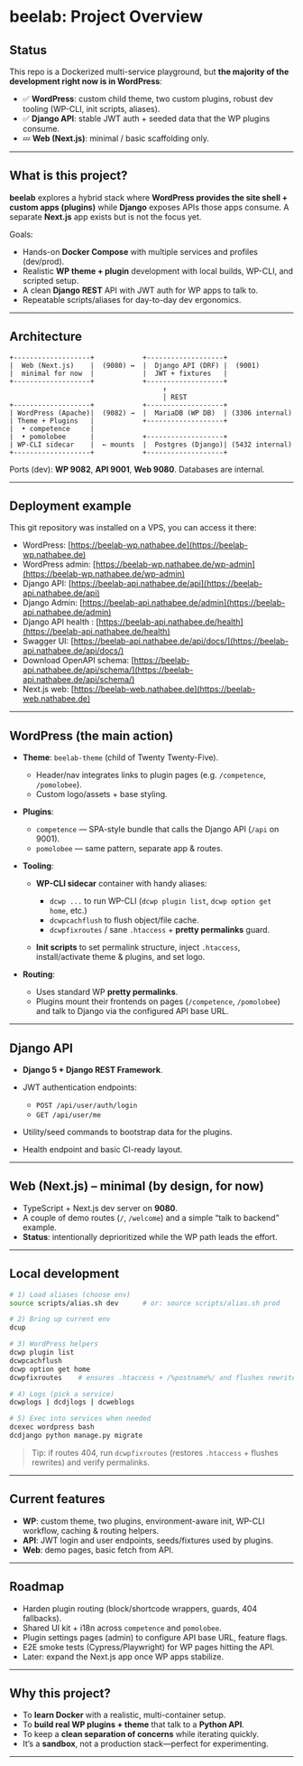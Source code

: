 # beelab: Project Overview

## Status

This repo is a Dockerized multi-service playground, but **the majority of the development right now is in WordPress**:

* ✅ **WordPress**: custom child theme, two custom plugins, robust dev tooling (WP-CLI, init scripts, aliases).
* ✅ **Django API**: stable JWT auth + seeded data that the WP plugins consume.
* 💤 **Web (Next.js)**: minimal / basic scaffolding only.

---

## What is this project?

**beelab** explores a hybrid stack where **WordPress provides the site shell + custom apps (plugins)** while **Django** exposes APIs those apps consume. A separate **Next.js** app exists but is not the focus yet.

Goals:

* Hands-on **Docker Compose** with multiple services and profiles (dev/prod).
* Realistic **WP theme + plugin** development with local builds, WP-CLI, and scripted setup.
* A clean **Django REST** API with JWT auth for WP apps to talk to.
* Repeatable scripts/aliases for day-to-day dev ergonomics.

---

## Architecture

```plaintext
+-------------------+            +-------------------+
|  Web (Next.js)    |  (9080) ↔  |  Django API (DRF) |  (9001)
|  minimal for now  |            |  JWT + fixtures   |
+-------------------+            +-------------------+
                                      ↑
                                      │ REST
+-------------------+            +-------------------+
| WordPress (Apache)|  (9082) →  |  MariaDB (WP DB)  | (3306 internal)
| Theme + Plugins   |            +-------------------+
|  • competence     |
|  • pomolobee      |            +-------------------+
| WP-CLI sidecar    |  ← mounts  |  Postgres (Django)| (5432 internal)
+-------------------+            +-------------------+
```

Ports (dev): **WP 9082**, **API 9001**, **Web 9080**. Databases are internal.

---

## Deployment example

This git repository was installed on a VPS, you can access it there:

* WordPress: [https://beelab-wp.nathabee.de](https://beelab-wp.nathabee.de)
* WordPress admin: [https://beelab-wp.nathabee.de/wp-admin](https://beelab-wp.nathabee.de/wp-admin)
* Django API: [https://beelab-api.nathabee.de/api](https://beelab-api.nathabee.de/api)
* Django Admin: [https://beelab-api.nathabee.de/admin](https://beelab-api.nathabee.de/admin)
* Django API health : [https://beelab-api.nathabee.de/health](https://beelab-api.nathabee.de/health)
* Swagger UI: [https://beelab-api.nathabee.de/api/docs/](https://beelab-api.nathabee.de/api/docs/)
* Download OpenAPI schema: [https://beelab-api.nathabee.de/api/schema/](https://beelab-api.nathabee.de/api/schema/)
* Next.js web: [https://beelab-web.nathabee.de](https://beelab-web.nathabee.de)

 
---

## WordPress (the main action)

* **Theme**: `beelab-theme` (child of Twenty Twenty-Five).

  * Header/nav integrates links to plugin pages (e.g. `/competence`, `/pomolobee`).
  * Custom logo/assets + base styling.
* **Plugins**:

  * `competence` — SPA-style bundle that calls the Django API (`/api` on 9001).
  * `pomolobee` — same pattern, separate app & routes.
* **Tooling**:

  * **WP-CLI sidecar** container with handy aliases:

    * `dcwp ...` to run WP-CLI (`dcwp plugin list`, `dcwp option get home`, etc.)
    * `dcwpcachflush` to flush object/file cache.
    * `dcwpfixroutes` / sane `.htaccess` + **pretty permalinks** guard.
  * **Init scripts** to set permalink structure, inject `.htaccess`, install/activate theme & plugins, and set logo.
* **Routing**:

  * Uses standard WP **pretty permalinks**.
  * Plugins mount their frontends on pages (`/competence`, `/pomolobee`) and talk to Django via the configured API base URL.

---

## Django API  

* **Django 5 + Django REST Framework**.
* JWT authentication endpoints:

  * `POST /api/user/auth/login`
  * `GET /api/user/me`
* Utility/seed commands to bootstrap data for the plugins.
* Health endpoint and basic CI-ready layout.

---

## Web (Next.js) – minimal (by design, for now)

* TypeScript + Next.js dev server on **9080**.
* A couple of demo routes (`/`, `/welcome`) and a simple “talk to backend” example.
* **Status**: intentionally deprioritized while the WP path leads the effort.

---

## Local development

```bash
# 1) Load aliases (choose env)
source scripts/alias.sh dev      # or: source scripts/alias.sh prod

# 2) Bring up current env
dcup

# 3) WordPress helpers
dcwp plugin list
dcwpcachflush
dcwp option get home
dcwpfixroutes    # ensures .htaccess + /%postname%/ and flushes rewrites

# 4) Logs (pick a service)
dcwplogs | dcdjlogs | dcweblogs

# 5) Exec into services when needed
dcexec wordpress bash
dcdjango python manage.py migrate
```

> Tip: if routes 404, run `dcwpfixroutes` (restores `.htaccess` + flushes rewrites) and verify permalinks.

---

## Current features

* **WP**: custom theme, two plugins, environment-aware init, WP-CLI workflow, caching & routing helpers.
* **API**: JWT login and user endpoints, seeds/fixtures used by plugins.
* **Web**: demo pages, basic fetch from API.

---

## Roadmap  

* Harden plugin routing (block/shortcode wrappers, guards, 404 fallbacks).
* Shared UI kit + i18n across `competence` and `pomolobee`.
* Plugin settings pages (admin) to configure API base URL, feature flags.
* E2E smoke tests (Cypress/Playwright) for WP pages hitting the API.
* Later: expand the Next.js app once WP apps stabilize.

---

## Why this project?

* To **learn Docker** with a realistic, multi-container setup.
* To **build real WP plugins + theme** that talk to a **Python API**.
* To keep a **clean separation of concerns** while iterating quickly.
* It’s a **sandbox**, not a production stack—perfect for experimenting.

---
